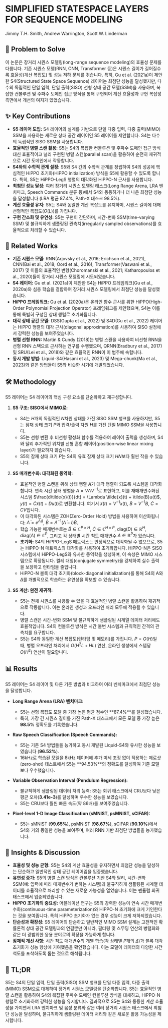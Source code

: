 # SIMPLIFIED STATESPACE LAYERS FOR SEQUENCE MODELING
Jimmy T.H. Smith, Andrew Warrington, Scott W. Linderman

## 🧩 Problem to Solve
이 논문은 장거리 시퀀스 모델링(long-range sequence modeling)의 효율성 문제를 다룹니다. 기존 시퀀스 모델(RNN, CNN, Transformer 등)은 시퀀스 길이가 길어질수록 효율성(계산 복잡도) 및 성능 저하 문제를 겪습니다. 특히, Gu et al. (2021a)이 제안한 S4(Structured State Space Sequence) 레이어는 최첨단 성능을 달성했지만, 다수의 독립적인 단일 입력, 단일 출력(SISO) 선형 상태 공간 모델(SSM)을 사용하며, 복잡한 컨볼루션 및 주파수 도메인 접근 방식을 통해 구현되어 계산 효율성과 구현 복잡성 측면에서 개선의 여지가 있었습니다.

## ✨ Key Contributions
*   **S5 레이어 도입:** S4 레이어의 설계를 기반으로 단일 다중 입력, 다중 출력(MIMO) SSM을 사용하는 새로운 상태 공간 레이어인 S5 레이어를 제안합니다. S4는 다수의 독립적인 SISO SSM을 사용합니다.
*   **효율적인 병렬 스캔 활용:** S5는 S4의 복잡한 컨볼루션 및 주파수 도메인 접근 방식 대신 효율적이고 널리 구현된 병렬 스캔(parallel scan)을 활용하여 순전히 재귀적으로 시간 도메인에서 작동합니다.
*   **S4와의 수학적 관계 설정:** S5와 S4 간의 수학적 관계를 정립하여 S4의 성공에 핵심적인 HiPPO 초기화(HiPPO initialization) 방식을 S5에 활용할 수 있도록 합니다. 특히, S5는 HiPPO-LegS 행렬의 대각화된 HiPPO-N 근사를 사용합니다.
*   **최첨단 성능 달성:** 여러 장거리 시퀀스 모델링 태스크(Long Range Arena, LRA 벤치마크, Speech Commands 분류 등)에서 S4와 동등하거나 더 나은 최첨단 성능을 달성합니다 (LRA 평균 87.4%, Path-X 태스크 98.5%).
*   **계산 효율성 유지:** S5는 S4와 동일한 계산 복잡도를 유지하며, 시퀀스 길이에 대해 선형적인 복잡도($O(L)$)를 가집니다.
*   **구현 간소화 및 유연성:** S5는 구현이 간단하며, 시간-변화 SSM(time-varying SSM) 및 불규칙하게 샘플링된 관측치(irregularly sampled observations)를 효율적으로 처리할 수 있습니다.

## 📎 Related Works
*   **기존 시퀀스 모델:** RNN(Arjovsky et al., 2016; Erichson et al., 2021), CNN(Bai et al., 2018; Oord et al., 2016), Transformer(Vaswani et al., 2017) 및 이들의 효율적인 변형(Choromanski et al., 2021; Katharopoulos et al., 2020)들이 장거리 시퀀스 모델링에 시도되었습니다.
*   **S4 레이어:** Gu et al. (2021a)이 제안한 S4는 HiPPO 프레임워크(Gu et al., 2020a)와 심층 학습을 결합하여 장거리 시퀀스 모델링에서 최첨단 성능을 달성했습니다.
*   **HiPPO 프레임워크:** Gu et al. (2020a)은 온라인 함수 근사를 위한 HiPPO(High-Order Polynomial Projection Operator) 프레임워크를 제안했으며, S4는 이를 통해 특별히 구성된 상태 행렬로 초기화됩니다.
*   **대각 상태 공간 모델:** DSS(Gupta et al., 2022) 및 S4D(Gu et al., 2022) 레이어는 HiPPO 행렬의 대각 근사(diagonal approximation)를 사용하여 SISO 설정에서 강력한 성능을 보여주었습니다.
*   **병렬 선형 RNN:** Martin & Cundy (2018)는 병렬 스캔을 사용하여 비선형 RNN을 선형 RNN 스택으로 근사하는 연구를 수행했으며, QRNN(Bradbury et al., 2017) 및 SRU(Lei et al., 2018)와 같은 효율적인 RNN이 이 범주에 속합니다.
*   **동시 개발 방법:** Liquid-S4(Hasani et al., 2023) 및 Mega-chunk(Ma et al., 2023)와 같은 방법들이 S5와 비슷한 시기에 개발되었습니다.

## 🛠️ Methodology
S5 레이어는 S4 레이어의 핵심 구성 요소를 단순화하고 재구성합니다.

1.  **S5 구조: SISO에서 MIMO로:**
    *   S4는 $H$개의 독립적인 $N$차원 상태를 가진 SISO SSM 뱅크를 사용하지만, S5는 잠재 상태 크기 $P$와 입력/출력 차원 $H$를 가진 단일 MIMO SSM을 사용합니다.
    *   S5는 선형 변환 후 비선형 활성화 함수를 적용하여 레이어 출력을 생성하며, S4와 달리 추가적인 위치별 선형 혼합 레이어(position-wise linear mixing layer)가 필요하지 않습니다.
    *   S5의 잠재 상태 크기 $P$는 S4의 유효 잠재 상태 크기 $HN$보다 훨씬 작을 수 있습니다.

2.  **S5 매개변수화: 대각화된 동역학:**
    *   효율적인 병렬 스캔을 위해 상태 행렬 $A$가 대각 행렬이 되도록 시스템을 대각화합니다. 연속 시간 상태 행렬을 $A = V\Lambda V^{-1}$로 표현하고, 이를 재매개변수화된 시스템 $\frac{d\tilde{x}(t)}{dt} = \Lambda \tilde{x}(t) + \tilde{B}u(t)$, $y(t) = \tilde{C}\tilde{x}(t) + Du(t)$로 변환합니다. 여기서 $\tilde{x}(t) = V^{-1}x(t)$, $\tilde{B} = V^{-1}B$, $\tilde{C} = CV$입니다.
    *   이 대각화된 시스템은 ZOH(Zero-Order Hold) 방법을 사용하여 이산화됩니다: $\bar{\Lambda} = e^{\Lambda \Delta}$, $\bar{B} = \Lambda^{-1}(\bar{\Lambda}-I)\tilde{B}$.
    *   학습 가능한 매개변수로는 $\tilde{B} \in \mathbb{C}^{P \times H}$, $\tilde{C} \in \mathbb{C}^{H \times P}$, $\text{diag}(D) \in \mathbb{R}^{H}$, $\text{diag}(\Lambda) \in \mathbb{C}^{P}$, 그리고 각 상태별 시간 척도 매개변수 $\Delta \in \mathbb{R}^{P}$가 있습니다.
    *   **초기화:** S4의 HiPPO-LegS 매트릭스는 안정적으로 대각화될 수 없으므로, S5는 HiPPO-N 매트릭스의 대각화를 사용하여 초기화합니다. HiPPO-N은 SISO 시스템에서 HiPPO-LegS와 유사한 동역학을 생성하며, 이 속성은 MIMO 시스템으로 확장됩니다. 켤레 대칭(conjugate symmetry)을 강제하여 실수 출력을 보장하고 런타임을 줄입니다.
    *   HiPPO-N 블록 대각 초기화(block-diagonal initialization)를 통해 S4의 A와 $\Delta$를 개별적으로 학습하는 유연성을 확보할 수 있습니다.

3.  **S5 계산: 완전 재귀적:**
    *   S5는 전체 시퀀스를 사용할 수 있을 때 효율적인 병렬 스캔을 활용하여 재귀적으로 작동합니다. 이는 온라인 생성과 오프라인 처리 모두에 적용될 수 있습니다.
    *   병렬 스캔은 시간-변화 SSM 및 불규칙하게 샘플링된 시계열 데이터 처리에도 효율적입니다. S4의 컨볼루션 방식은 시간 불변 시스템과 규칙적인 간격의 관측치를 요구합니다.
    *   S5는 S4와 동일한 계산 복잡도(런타임 및 메모리)를 가집니다. $P=O(H)$일 때, 병렬 오프라인 처리에서 $O(H^2L + HL)$ 연산, 온라인 생성에서 스텝당 $O(H^2)$ 연산이 필요합니다.

## 📊 Results
S5 레이어는 S4 레이어 및 다른 기준 방법과 비교하여 여러 벤치마크에서 최첨단 성능을 달성합니다.

*   **Long Range Arena (LRA) 벤치마크:**
    *   S5는 선형 복잡도 모델 중 가장 높은 평균 점수인 **87.4%**를 달성했습니다.
    *   특히, 가장 긴 시퀀스 길이를 가진 Path-X 태스크에서 모든 모델 중 가장 높은 **98.5%** 정확도를 기록했습니다.

*   **Raw Speech Classification (Speech Commands):**
    *   S5는 기존 S4 방법들을 능가하고 동시 개발된 Liquid-S4와 유사한 성능을 보였습니다 (**96.52%**).
    *   16kHz로 학습된 모델을 8kHz 데이터에 추가 미세 조정 없이 적용하는 제로샷(zero-shot) 테스트에서 S5는 **94.53%**의 정확도를 달성하여 기준 모델보다 우수했습니다.

*   **Variable Observation Interval (Pendulum Regression):**
    *   불규칙하게 샘플링된 데이터 처리 능력: S5는 회귀 태스크에서 CRU보다 낮은 평균 오차(**3.41e-3**)를 달성하며 우수한 성능을 보였습니다.
    *   S5는 CRU보다 훨씬 빠른 속도(약 86배)를 보여주었습니다.

*   **Pixel-level 1-D Image Classification (sMNIST, psMNIST, sCIFAR):**
    *   S5는 sMNIST (**99.65%**), psMNIST (**98.67%**), sCIFAR (**90.10%**)에서 S4와 거의 동일한 성능을 보여주며, 여러 RNN 기반 최첨단 방법들을 능가했습니다.

## 🧠 Insights & Discussion
*   **효율성 및 성능 균형:** S5는 S4의 계산 효율성을 유지하면서 최첨단 성능을 달성하는 단순하고 일반적인 상태 공간 레이어임을 입증했습니다.
*   **유연성 증가:** S5의 병렬 스캔 방식은 컨볼루션 기반 S4와 달리, 시간-변화 SSM(예: 입력에 따라 매개변수가 변하는 시스템)과 불규칙하게 샘플링된 시계열 데이터를 효율적으로 처리할 수 있는 새로운 가능성을 열었습니다. 이는 펜듈럼 회귀 태스크에서 입증되었습니다.
*   **HiPPO 초기화의 중요성:** 어블레이션 연구는 S5의 강력한 성능이 연속 시간 매개변수화(continuous-time parameterization)와 HiPPO-N 초기화에 크게 기인한다는 것을 보여줍니다. 특히 HiPPO 초기화가 없는 경우 성능이 크게 저하되었습니다.
*   **단순성과 확장성:** S5 레이어의 단순하고 일반적인 MIMO SSM 설계는 고전적인 확률론적 상태 공간 모델링과의 연결뿐만 아니라, 필터링 및 스무딩 연산의 병렬화와 같은 더 광범위한 응용 분야로의 확장을 가능하게 합니다.
*   **잠재적 개선 사항:** 시간 척도 매개변수의 개별 학습(각 상태별 $P$개의 $\Delta$)과 블록 대각 초기화가 성능 향상에 기여했음을 확인했습니다. 이는 모델이 데이터의 다양한 시간 척도를 포착하도록 돕는 것으로 해석됩니다.

## 📌 TL;DR
S5는 S4의 단일 입력, 단일 출력(SISO) SSM 뱅크를 단일 다중 입력, 다중 출력(MIMO) SSM으로 대체하여 장거리 시퀀스 모델링을 단순화합니다. S5는 효율적인 병렬 스캔을 활용하여 S4의 복잡한 주파수 도메인 컨볼루션 방식을 대체하고, HiPPO-N 행렬로 초기화하여 강력한 성능을 유지합니다. 결과적으로 S5는 S4와 동등한 계산 효율성을 가지면서 LRA 벤치마크 및 음성 분류와 같은 여러 장거리 시퀀스 태스크에서 최첨단 성능을 달성하며, 불규칙하게 샘플링된 데이터 처리와 같은 새로운 활용 가능성을 제시합니다.
